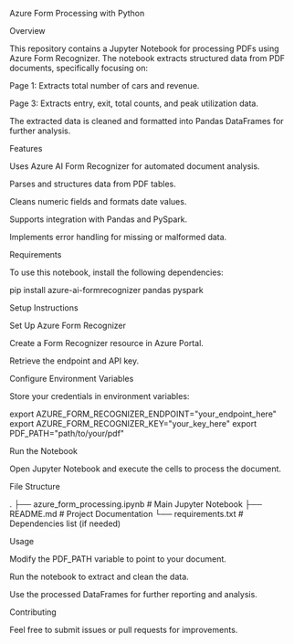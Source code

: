 Azure Form Processing with Python

Overview

This repository contains a Jupyter Notebook for processing PDFs using Azure Form Recognizer. The notebook extracts structured data from PDF documents, specifically focusing on:

Page 1: Extracts total number of cars and revenue.

Page 3: Extracts entry, exit, total counts, and peak utilization data.

The extracted data is cleaned and formatted into Pandas DataFrames for further analysis.

Features

Uses Azure AI Form Recognizer for automated document analysis.

Parses and structures data from PDF tables.

Cleans numeric fields and formats date values.

Supports integration with Pandas and PySpark.

Implements error handling for missing or malformed data.

Requirements

To use this notebook, install the following dependencies:

pip install azure-ai-formrecognizer pandas pyspark

Setup Instructions

Set Up Azure Form Recognizer

Create a Form Recognizer resource in Azure Portal.

Retrieve the endpoint and API key.

Configure Environment Variables

Store your credentials in environment variables:

export AZURE_FORM_RECOGNIZER_ENDPOINT="your_endpoint_here"
export AZURE_FORM_RECOGNIZER_KEY="your_key_here"
export PDF_PATH="path/to/your/pdf"

Run the Notebook

Open Jupyter Notebook and execute the cells to process the document.

File Structure

.
├── azure_form_processing.ipynb  # Main Jupyter Notebook
├── README.md                    # Project Documentation
└── requirements.txt              # Dependencies list (if needed)

Usage

Modify the PDF_PATH variable to point to your document.

Run the notebook to extract and clean the data.

Use the processed DataFrames for further reporting and analysis.

Contributing

Feel free to submit issues or pull requests for improvements.
